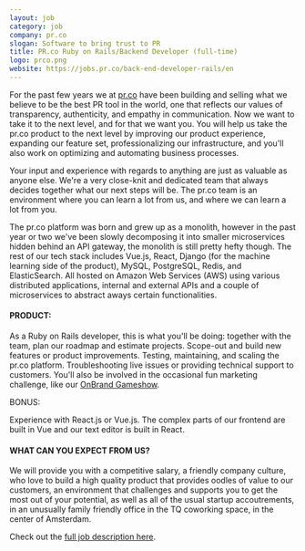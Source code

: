 ```yaml
---
layout: job
category: job
company: pr.co
slogan: Software to bring trust to PR
title: PR.co Ruby on Rails/Backend Developer (full-time)
logo: prco.png
website: https://jobs.pr.co/back-end-developer-rails/en
---
```


For the past few years we at [pr.co](https://pr.co) have been building and selling what we believe to be the best PR tool in the world, one that reflects our values of transparency, authenticity, and empathy in communication. Now we want to take it to the next level, and for that we want you.
You will help us take the pr.co product to the next level by improving our product experience, expanding our feature set, professionalizing our infrastructure, and you'll also work on optimizing and automating business processes.

Your input and experience with regards to anything are just as valuable as anyone else. We're a very close-knit and dedicated team that always decides together what our next steps will be. The pr.co team is an environment where you can learn a lot from us, and where we can learn a lot from you.

The pr.co platform was born and grew up as a monolith, however in the past year or two we've been slowly decomposing it into smaller microservices hidden behind an API gateway, the monolith is still pretty hefty though. The rest of our tech stack includes Vue.js, React, Django (for the machine learning side of the product), MySQL, PostgreSQL, Redis, and ElasticSearch. All hosted on Amazon Web Services (AWS) using various distributed applications, internal and external APIs and a couple of microservices to abstract aways certain functionalities.

#### PRODUCT:

As a Ruby on Rails developer, this is what you'll be doing: together with the team, plan our roadmap and estimate projects.
Scope-out and build new features or product improvements.
Testing, maintaining, and scaling the pr.co platform.
Troubleshooting live issues or providing technical support to customers.
You'll also be involved in the occasional fun marketing challenge, like our [OnBrand Gameshow](https://news.pr.co/160015-top-brands-gameshow-at-onbrand).

BONUS:

Experience with React.js or Vue.js. The complex parts of our frontend are built in Vue and our text editor is built in React.


#### WHAT CAN YOU EXPECT FROM US?

We will provide you with a competitive salary, a friendly company culture, who love to build a high quality product that provides oodles of value to our customers, an environment that challenges and supports you to get the most out of your potential, as well as all of the usual startup accoutrements, in an unusually family friendly office in the TQ coworking space, in the center of Amsterdam.


Check out the [full job description here](https://jobs.pr.co/back-end-developer-rails/en). 
